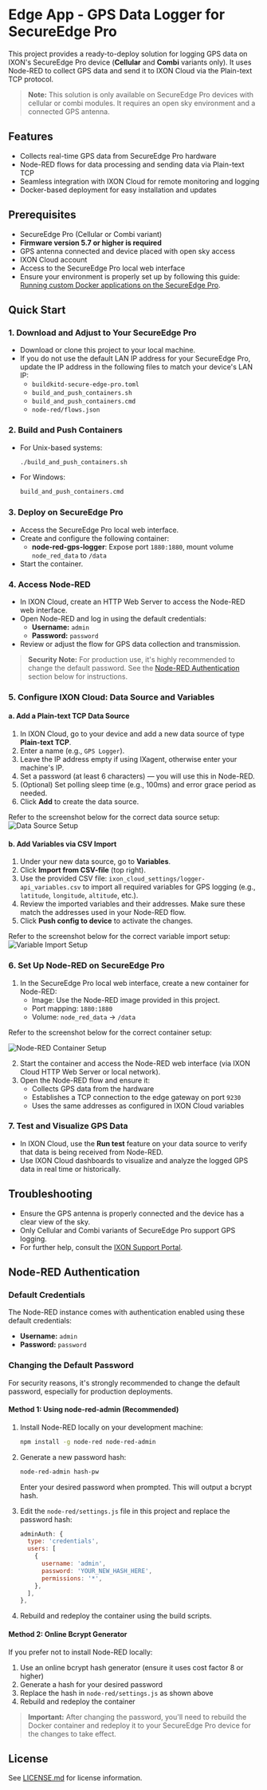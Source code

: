 # Edge App - GPS Data Logger for SecureEdge Pro

This project provides a ready-to-deploy solution for logging GPS data on IXON's SecureEdge Pro device (**Cellular** and **Combi** variants only). It uses Node-RED to collect GPS data and send it to IXON Cloud via the Plain-text TCP protocol.

> **Note:** This solution is only available on SecureEdge Pro devices with cellular or combi modules. It requires an open sky environment and a connected GPS antenna.

## Features

- Collects real-time GPS data from SecureEdge Pro hardware
- Node-RED flows for data processing and sending data via Plain-text TCP
- Seamless integration with IXON Cloud for remote monitoring and logging
- Docker-based deployment for easy installation and updates

## Prerequisites

- SecureEdge Pro (Cellular or Combi variant)
- **Firmware version 5.7 or higher is required**
- GPS antenna connected and device placed with open sky access
- IXON Cloud account
- Access to the SecureEdge Pro local web interface
- Ensure your environment is properly set up by following this guide: [Running custom Docker applications on the SecureEdge Pro](https://support.ixon.cloud/s/article/Running-custom-Docker-applications-on-the-SecureEdge-Pro).

## Quick Start

### 1. Download and Adjust to Your SecureEdge Pro

- Download or clone this project to your local machine.
- If you do not use the default LAN IP address for your SecureEdge Pro, update the IP address in the following files to match your device's LAN IP:
  - `buildkitd-secure-edge-pro.toml`
  - `build_and_push_containers.sh`
  - `build_and_push_containers.cmd`
  - `node-red/flows.json`

### 2. Build and Push Containers

- For Unix-based systems:
  ```bash
  ./build_and_push_containers.sh
  ```
- For Windows:
  ```cmd
  build_and_push_containers.cmd
  ```

### 3. Deploy on SecureEdge Pro

- Access the SecureEdge Pro local web interface.
- Create and configure the following container:
  - **node-red-gps-logger**: Expose port `1880:1880`, mount volume `node_red_data` to `/data`
- Start the container.

### 4. Access Node-RED

- In IXON Cloud, create an HTTP Web Server to access the Node-RED web interface.
- Open Node-RED and log in using the default credentials:
  - **Username:** `admin`
  - **Password:** `password`
- Review or adjust the flow for GPS data collection and transmission.

> **Security Note:** For production use, it's highly recommended to change the default password. See the [Node-RED Authentication](#node-red-authentication) section below for instructions.

### 5. Configure IXON Cloud: Data Source and Variables

#### a. Add a Plain-text TCP Data Source

1. In IXON Cloud, go to your device and add a new data source of type **Plain-text TCP**.
2. Enter a name (e.g., `GPS Logger`).
3. Leave the IP address empty if using IXagent, otherwise enter your machine's IP.
4. Set a password (at least 6 characters) — you will use this in Node-RED.
5. (Optional) Set polling sleep time (e.g., 100ms) and error grace period as needed.
6. Click **Add** to create the data source.

Refer to the screenshot below for the correct data source setup:
![Data Source Setup](node-red/ixon_cloud_settings/data_source.png)

#### b. Add Variables via CSV Import

1. Under your new data source, go to **Variables**.
2. Click **Import from CSV-file** (top right).
3. Use the provided CSV file: `ixon_cloud_settings/logger-api_variables.csv` to import all required variables for GPS logging (e.g., `latitude`, `longitude`, `altitude`, etc.).
4. Review the imported variables and their addresses. Make sure these match the addresses used in your Node-RED flow.
5. Click **Push config to device** to activate the changes.

Refer to the screenshot below for the correct variable import setup:
![Variable Import Setup](node-red/ixon_cloud_settings/variables.png)

### 6. Set Up Node-RED on SecureEdge Pro

1. In the SecureEdge Pro local web interface, create a new container for Node-RED:
   - Image: Use the Node-RED image provided in this project.
   - Port mapping: `1880:1880`
   - Volume: `node_red_data` → `/data`

Refer to the screenshot below for the correct container setup:

![Node-RED Container Setup](node-red/secure_edge_pro_settings/node-red.png)

2. Start the container and access the Node-RED web interface (via IXON Cloud HTTP Web Server or local network).
3. Open the Node-RED flow and ensure it:
   - Collects GPS data from the hardware
   - Establishes a TCP connection to the edge gateway on port `9230`
   - Uses the same addresses as configured in IXON Cloud variables

### 7. Test and Visualize GPS Data

- In IXON Cloud, use the **Run test** feature on your data source to verify that data is being received from Node-RED.
- Use IXON Cloud dashboards to visualize and analyze the logged GPS data in real time or historically.

## Troubleshooting

- Ensure the GPS antenna is properly connected and the device has a clear view of the sky.
- Only Cellular and Combi variants of SecureEdge Pro support GPS logging.
- For further help, consult the [IXON Support Portal](https://support.ixon.cloud/).

## Node-RED Authentication

### Default Credentials

The Node-RED instance comes with authentication enabled using these default credentials:

- **Username:** `admin`
- **Password:** `password`

### Changing the Default Password

For security reasons, it's strongly recommended to change the default password, especially for production deployments.

#### Method 1: Using node-red-admin (Recommended)

1. Install Node-RED locally on your development machine:

   ```bash
   npm install -g node-red node-red-admin
   ```

2. Generate a new password hash:

   ```bash
   node-red-admin hash-pw
   ```

   Enter your desired password when prompted. This will output a bcrypt hash.

3. Edit the `node-red/settings.js` file in this project and replace the password hash:

   ```javascript
   adminAuth: {
     type: 'credentials',
     users: [
       {
         username: 'admin',
         password: 'YOUR_NEW_HASH_HERE',
         permissions: '*',
       },
     ],
   },
   ```

4. Rebuild and redeploy the container using the build scripts.

#### Method 2: Online Bcrypt Generator

If you prefer not to install Node-RED locally:

1. Use an online bcrypt hash generator (ensure it uses cost factor 8 or higher)
2. Generate a hash for your desired password
3. Replace the hash in `node-red/settings.js` as shown above
4. Rebuild and redeploy the container

> **Important:** After changing the password, you'll need to rebuild the Docker container and redeploy it to your SecureEdge Pro device for the changes to take effect.

## License

See [LICENSE.md](LICENSE.md) for license information.
